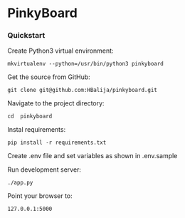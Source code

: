 # PinkyBoard

### Quickstart

Create Python3 virtual environment:

    mkvirtualenv --python=/usr/bin/python3 pinkyboard

Get the source from GitHub:

    git clone git@github.com:HBalija/pinkyboard.git

Navigate to the project directory:

    cd  pinkyboard

Instal requirements:

    pip install -r requirements.txt

Create .env file and set variables as shown in .env.sample

Run development server:

    ./app.py

Point your browser to:

    127.0.0.1:5000

